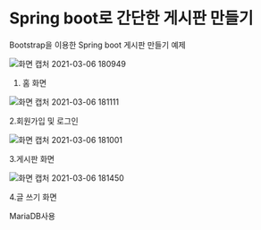 # Spring boot로 간단한 게시판 만들기 
Bootstrap을 이용한 Spring boot 게시판 만들기 예제



![화면 캡처 2021-03-06 180949](https://user-images.githubusercontent.com/41982054/110201772-398bc980-7ea8-11eb-98fa-131f45416c56.png)

1. 홈 화면


![화면 캡처 2021-03-06 181111](https://user-images.githubusercontent.com/41982054/110201731-1234fc80-7ea8-11eb-9f9e-2f22bb115415.png)

2.회원가입 및 로그인

![화면 캡처 2021-03-06 181001](https://user-images.githubusercontent.com/41982054/110201727-0e08df00-7ea8-11eb-892e-cd64da7cc71f.png)

3.게시판 화면

![화면 캡처 2021-03-06 181450](https://user-images.githubusercontent.com/41982054/110201735-17924700-7ea8-11eb-8443-80b444c9a464.png)

4.글 쓰기 화면

MariaDB사용

